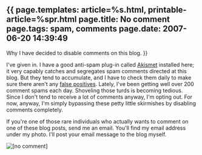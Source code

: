 {{
page.templates: article=%s.html, printable-article=%spr.html
page.title: No comment
page.tags: spam, comments
page.date: 2007-06-20 14:39:49
---
Why I have decided to disable comments on this blog.
}}

I've given in. I have a good anti-spam plug-in called
[Akismet][] installed here; it very capably
catches and segregates spam comments directed at this blog. But
they tend to accumulate, and I have to check them daily to make
sure there aren't any
[false positives][].
Lately, I've been getting well over 200 comment spams each day.
Shoveling those turds is becoming tedious. Since I don't tend to
receive a lot of comments anyway, I'm opting out. For now, anyway,
I'm simply bypassing these petty little skirmishes by disabling
comments completely.

If you're one of those rare individuals who actually wants to
comment on one of these blog posts, send me an email. You'll find
my email address under my photo. I'll post your email message to
the blog myself.

![[no comment]](/static/nocomment.png "[no comment]")

[Akismet]: http://akismet.com/
[false positives]: http://en.wikipedia.org/wiki/False_positive#Type_I_error
